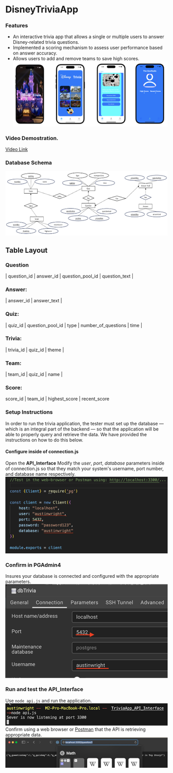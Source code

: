 # DisneyTriviaApp

### Features
- An interactive trivia app that allows a single or multiple users to answer Disney-related trivia questions.
- Implemented a scoring mechanism to assess user performance based on answer accuracy.
- Allows users to add and remove teams to save high scores.
![Features](images/image1.png?raw=true "")

### Video Demostration. 
[Video Link](https://www.youtube.com/watch?v=56Y46ykC6vg)

### Database Schema 
![Schema Version 1](images/image22.png?raw=true "Version 1")

## Table Layout

### Question
| question_id |  answer_id | question_pool_id | question_text |

### Answer: 
| answer_id | answer_text |

### Quiz:
| quiz_id | question_pool_id | type | number_of_questions | time |
 
### Trivia:
| trivia_id | quiz_id | theme |

### Team:
| team_id | quiz_id | name |

### Score:
score_id | team_id | highest_score | recent_score

### Setup Instructions 
In order to run the trivia application, the tester must set up the database — which is an integral part of the backend — so that the application will be able to properly query and retrieve the data. We have provided the instructions on how to do this below.

#### Configure inside of connection.js
Open the **API_Interface** Modify the _user_, _port_, _database_ parameters inside of connection.js so that they match your system's username, port number, and database name respectively.
![Schema Version 1](images/image9.png?raw=true "connection.js")

### Confirm in PGAdmin4 
Insures your database is connected and configured with the appropriate parameters.
![PGAdmin4](images/image3.png?raw=true "PGAdmin4 Runtime")

### Run and test the API_Interface
Use `node api.js` and run the application.
![Express.js App](images/image16.png?raw=true "API Interface")
Confirm using a web browser or [Postman](https://www.postman.com/downloads/) that the API is retrieving appropriate data.
![Schema Version 1](images/image5.png?raw=true "connection.js")



